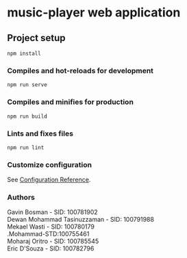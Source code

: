 # music-player web application

## Project setup
```
npm install
```

### Compiles and hot-reloads for development
```
npm run serve
```

### Compiles and minifies for production
```
npm run build
```

### Lints and fixes files
```
npm run lint
```

### Customize configuration
See [Configuration Reference](https://cli.vuejs.org/config/).

### Authors
Gavin Bosman - SID: 100781902 <br>
Dewan Mohammad Tasinuzzaman - SID: 100791988<br>
Mekael Wasti - SID: 100780179 <br>
.Mohammad-STD:100755461<br>
Moharaj Oritro - SID: 100785545 <br>
Eric D'Souza - SID: 100782796 <br>
